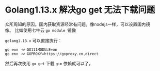 # Golang1.13.x 解决go get 无法下载问题

众所周知的原因，国内获取资源经常有问题。像nodejs一样，可以设置国内镜像。
比如使用七牛云 `go module `镜像

`golang1.13.x` 可以直接执行：

```
go env -w GO111MODULE=on
go env -w GOPROXY=https://goproxy.cn,direct
```
然后再次使用 `go get` 下载 `gin` 依赖就可以了。